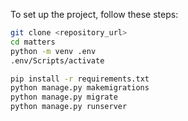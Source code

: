 To set up the project, follow these steps:

```bash
git clone <repository_url>
cd matters
python -m venv .env
.env/Scripts/activate

pip install -r requirements.txt
python manage.py makemigrations
python manage.py migrate
python manage.py runserver

